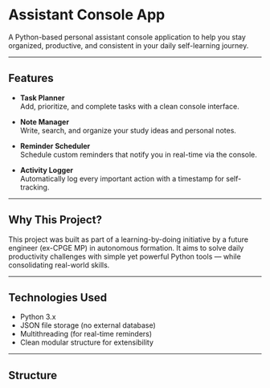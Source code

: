 # Assistant Console App

A Python-based personal assistant console application to help you stay organized, productive, and consistent in your daily self-learning journey.

---

## Features

-  **Task Planner**  
  Add, prioritize, and complete tasks with a clean console interface.

-  **Note Manager**  
  Write, search, and organize your study ideas and personal notes.

-  **Reminder Scheduler**  
  Schedule custom reminders that notify you in real-time via the console.

-  **Activity Logger**  
  Automatically log every important action with a timestamp for self-tracking.

---

##  Why This Project?

This project was built as part of a learning-by-doing initiative by a future engineer (ex-CPGE MP) in autonomous formation. It aims to solve daily productivity challenges with simple yet powerful Python tools — while consolidating real-world skills.

---

##  Technologies Used

- Python 3.x  
- JSON file storage (no external database)  
- Multithreading (for real-time reminders)  
- Clean modular structure for extensibility

---

##  Structure

